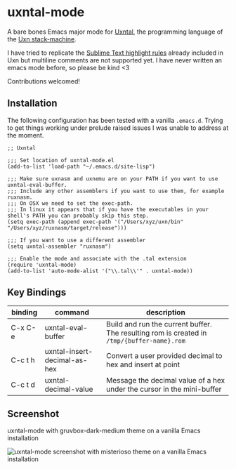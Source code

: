 # uxntal-mode

A bare bones Emacs major mode for [Uxntal](https://wiki.xxiivv.com/site/uxntal.html), the programming language of the [Uxn stack-machine](https://wiki.xxiivv.com/site/uxn.html).

I have tried to replicate the [Sublime Text highlight rules](https://git.sr.ht/~rabbits/uxn/tree/master/item/etc/tal.sublime-syntax) already included in Uxn but multiline comments are not supported yet. I have never written an emacs mode before, so please be kind <3

Contributions welcomed!

## Installation

The following configuration has been tested with a vanilla `.emacs.d`. Trying to get things working under prelude raised issues I was unable to address at the moment. 

```elisp
;; Uxntal

;;; Set location of uxntal-mode.el
(add-to-list 'load-path "~/.emacs.d/site-lisp")

;;; Make sure uxnasm and uxnemu are on your PATH if you want to use uxntal-eval-buffer.
;;; Include any other assemblers if you want to use them, for example ruxnasm.
;;; On OSX we need to set the exec-path.
;;; In linux it appears that if you have the executables in your shell's PATH you can probably skip this step.
(setq exec-path (append exec-path '("/Users/xyz/uxn/bin" "/Users/xyz/ruxnasm/target/release")))

;;; If you want to use a different assembler
(setq uxntal-assembler "ruxnasm")

;;; Enable the mode and associate with the .tal extension 
(require 'uxntal-mode)
(add-to-list 'auto-mode-alist '("\\.tal\\'" . uxntal-mode))
```
## Key Bindings

|binding|command|description|
|--|--|--|
|C-x C-e| uxntal-eval-buffer|Build and run the current buffer. The resulting rom is created in `/tmp/{buffer-name}.rom`|
|C-c t h| uxntal-insert-decimal-as-hex|Convert a user provided decimal to hex and insert at point|
|C-c t d| uxntal-decimal-value|Message the decimal value of a hex under the cursor in the mini-buffer|

## Screenshot

uxntal-mode with gruvbox-dark-medium theme on a vanilla Emacs installation

![uxntal-mode screenshot with misterioso theme on a vanilla Emacs installation](uxntal-mode.png)
